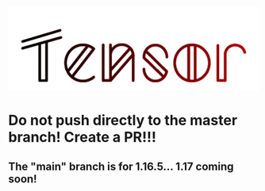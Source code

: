 <p align="center">
  <img width="1024" src="https://raw.githubusercontent.com/IUDevman/gamesense-assets/main/files/tensor/logo.png" alt="Logo">
  <h1>Do not push directly to the master branch! Create a PR!!!</h1>
  <h2>The "main" branch is for 1.16.5... 1.17 coming soon!</h2>
</p>
